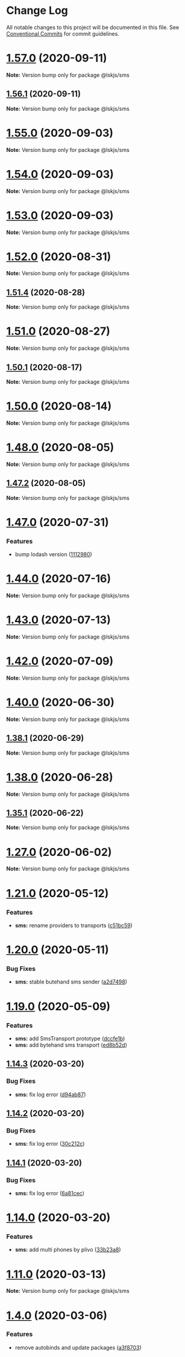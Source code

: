 # Change Log

All notable changes to this project will be documented in this file.
See [Conventional Commits](https://conventionalcommits.org) for commit guidelines.

# [1.57.0](https://github.com/lskjs/modules/tree/master/packages/sms/compare/v1.56.3...v1.57.0) (2020-09-11)

**Note:** Version bump only for package @lskjs/sms





## [1.56.1](https://github.com/lskjs/modules/tree/master/packages/sms/compare/v1.56.0...v1.56.1) (2020-09-11)

**Note:** Version bump only for package @lskjs/sms





# [1.55.0](https://github.com/lskjs/modules/tree/master/packages/sms/compare/v1.54.0...v1.55.0) (2020-09-03)

**Note:** Version bump only for package @lskjs/sms





# [1.54.0](https://github.com/lskjs/modules/tree/master/packages/sms/compare/v1.52.2...v1.54.0) (2020-09-03)

**Note:** Version bump only for package @lskjs/sms





# [1.53.0](https://github.com/lskjs/modules/tree/master/packages/sms/compare/v1.52.2...v1.53.0) (2020-09-03)

**Note:** Version bump only for package @lskjs/sms





# [1.52.0](https://github.com/lskjs/modules/tree/master/packages/sms/compare/v1.51.4...v1.52.0) (2020-08-31)

**Note:** Version bump only for package @lskjs/sms





## [1.51.4](https://github.com/lskjs/modules/tree/master/packages/sms/compare/v1.51.3...v1.51.4) (2020-08-28)

**Note:** Version bump only for package @lskjs/sms





# [1.51.0](https://github.com/lskjs/modules/tree/master/packages/sms/compare/v1.50.1...v1.51.0) (2020-08-27)

**Note:** Version bump only for package @lskjs/sms





## [1.50.1](https://github.com/lskjs/modules/tree/master/packages/sms/compare/v1.50.0...v1.50.1) (2020-08-17)

**Note:** Version bump only for package @lskjs/sms





# [1.50.0](https://github.com/lskjs/modules/tree/master/packages/sms/compare/v1.49.0...v1.50.0) (2020-08-14)

**Note:** Version bump only for package @lskjs/sms





# [1.48.0](https://github.com/lskjs/modules/tree/master/packages/sms/compare/v1.47.2...v1.48.0) (2020-08-05)

**Note:** Version bump only for package @lskjs/sms





## [1.47.2](https://github.com/lskjs/modules/tree/master/packages/sms/compare/v1.47.1...v1.47.2) (2020-08-05)

**Note:** Version bump only for package @lskjs/sms





# [1.47.0](https://github.com/lskjs/modules/tree/master/packages/sms/compare/v1.46.0...v1.47.0) (2020-07-31)


### Features

* bump lodash version ([1112980](https://github.com/lskjs/modules/tree/master/packages/sms/commit/1112980c289c4dfc2d921e20032c73f4231957d7))





# [1.44.0](https://github.com/lskjs/modules/tree/master/packages/sms/compare/v1.43.0...v1.44.0) (2020-07-16)

**Note:** Version bump only for package @lskjs/sms





# [1.43.0](https://github.com/lskjs/modules/tree/master/packages/sms/compare/v1.42.0...v1.43.0) (2020-07-13)

**Note:** Version bump only for package @lskjs/sms





# [1.42.0](https://github.com/lskjs/modules/tree/master/packages/sms/compare/v1.41.2...v1.42.0) (2020-07-09)

**Note:** Version bump only for package @lskjs/sms





# [1.40.0](https://github.com/lskjs/modules/tree/master/packages/sms/compare/v1.39.1...v1.40.0) (2020-06-30)

**Note:** Version bump only for package @lskjs/sms





## [1.38.1](https://github.com/lskjs/modules/tree/master/packages/sms/compare/v1.38.0...v1.38.1) (2020-06-29)

**Note:** Version bump only for package @lskjs/sms





# [1.38.0](https://github.com/lskjs/modules/tree/master/packages/sms/compare/v1.37.0...v1.38.0) (2020-06-28)

**Note:** Version bump only for package @lskjs/sms





## [1.35.1](https://github.com/lskjs/modules/tree/master/packages/sms/compare/v1.35.0...v1.35.1) (2020-06-22)

**Note:** Version bump only for package @lskjs/sms





# [1.27.0](https://github.com/lskjs/modules/tree/master/packages/sms/compare/v1.26.0...v1.27.0) (2020-06-02)

**Note:** Version bump only for package @lskjs/sms





# [1.21.0](https://github.com/lskjs/modules/tree/master/packages/sms/compare/v1.20.4...v1.21.0) (2020-05-12)


### Features

* **sms:** rename providers to transports ([c51bc59](https://github.com/lskjs/modules/tree/master/packages/sms/commit/c51bc591b129837ce4e220e370b7aedeafb376c2))





# [1.20.0](https://github.com/lskjs/modules/tree/master/packages/sms/compare/v1.19.0...v1.20.0) (2020-05-11)


### Bug Fixes

* **sms:** stable butehand sms sender ([a2d7498](https://github.com/lskjs/modules/tree/master/packages/sms/commit/a2d7498c69926fe98d2131aa768bbd1ea34c2a46))





# [1.19.0](https://github.com/lskjs/modules/tree/master/packages/sms/compare/v1.18.1...v1.19.0) (2020-05-09)


### Features

* **sms:** add  SmsTransport prototype ([dccfe1b](https://github.com/lskjs/modules/tree/master/packages/sms/commit/dccfe1b8b9303f78d532fe6c570b71626bac44c5))
* **sms:** add bytehand sms transport ([ed8b52d](https://github.com/lskjs/modules/tree/master/packages/sms/commit/ed8b52d9c33849fd66d40e977ff1f1efc443edb9))





## [1.14.3](https://github.com/lskjs/modules/tree/master/packages/sms/compare/v1.14.2...v1.14.3) (2020-03-20)


### Bug Fixes

* **sms:** fix log error ([d94ab87](https://github.com/lskjs/modules/tree/master/packages/sms/commit/d94ab872aba17d09ff3c3bd06812118ae9f8355e))





## [1.14.2](https://github.com/lskjs/modules/tree/master/packages/sms/compare/v1.14.1...v1.14.2) (2020-03-20)


### Bug Fixes

* **sms:** fix log error ([30c212c](https://github.com/lskjs/modules/tree/master/packages/sms/commit/30c212c2a56ce7f45799e8e079c8d378ac9bdace))





## [1.14.1](https://github.com/lskjs/modules/tree/master/packages/sms/compare/v1.14.0...v1.14.1) (2020-03-20)


### Bug Fixes

* **sms:** fix log error ([6a81cec](https://github.com/lskjs/modules/tree/master/packages/sms/commit/6a81cec0f5c675dd333fde1056bf66f475018600))





# [1.14.0](https://github.com/lskjs/modules/tree/master/packages/sms/compare/v1.13.3...v1.14.0) (2020-03-20)


### Features

* **sms:** add multi phones by plivo ([33b23a8](https://github.com/lskjs/modules/tree/master/packages/sms/commit/33b23a8a6dfee97185a333bd3d94dca8dc14bd94))





# [1.11.0](https://github.com/lskjs/modules/tree/master/packages/sms/compare/v1.10.0...v1.11.0) (2020-03-13)

**Note:** Version bump only for package @lskjs/sms





# [1.4.0](https://github.com/lskjs/modules/tree/master/packages/sms/compare/v1.3.0...v1.4.0) (2020-03-06)


### Features

* remove autobinds and update packages ([a3f8703](https://github.com/lskjs/modules/tree/master/packages/sms/commit/a3f87036301c6c37c683839c41c4018406a444d5))
